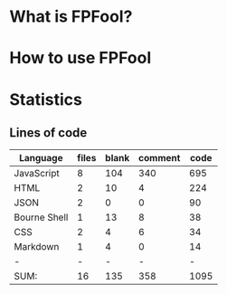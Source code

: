# What is FPFool?

# How to use FPFool

# Statistics

## Lines of code

|Language                     |files          |blank        |comment           |code|
|-----------------------------|---------------|-------------|------------------|----|
|JavaScript                   |    8          |  104        |    340           | 695|
|HTML                         |    2          |   10        |      4           | 224|
|JSON                         |    2          |    0        |      0           |  90|
|Bourne Shell                 |    1          |   13        |      8           |  38|
|CSS                          |    2          |    4        |      6           |  34|
|Markdown                     |    1          |    4        |      0           |  14|
|-                            |-              |-            |-                 |-   |
|SUM:                         |   16          |  135        |    358           |1095|
